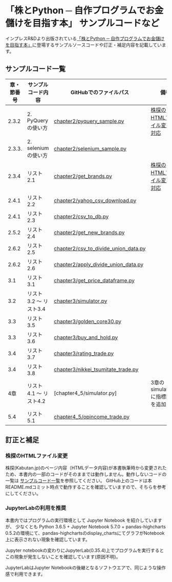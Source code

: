 # 「株とPython ─ 自作プログラムでお金儲けを目指す本」 サンプルコードなど

インプレスR&Dより出版されている[「株とPython ─ 自作プログラムでお金儲けを目指す本」](https://nextpublishing.jp/book/10319.html)に登場するサンプルソースコードや訂正・補足内容を記載しています。

## サンプルコード一覧

| 章・節番号  | サンプルコード内容 | GitHubでのファイルパス | 備考 |
|------------|-------------------|----------------------|---------|
| 2.3.2 | 2. PyQueryの使い方 | [chapter2/pyquery_sample.py](chapter2/pyquery_sample.py) | [株探のHTMLファイル変更に対応](株探のHTMLファイル変更)  |
| 2.3.3.| 2. seleniumの使い方 | [chapter2/selenium_sample.py](chapter2/selenium_sample.py) | |
| 2.3.4 | リスト2.1 | [chapter2/get_brands.py](chapter2/get_brands.py )|[株探のHTMLファイル変更に対応](株探のHTMLファイル変更)  |
| 2.4.1 | リスト2.2 | [chapter2/yahoo_csv_download.py](chapter2/yahoo_csv_download.py) | |
| 2.4.1 | リスト2.3 | [chapter2/csv_to_db.py](chapter2/csv_to_db.py) ||
| 2.5.2 | リスト2.4 | [chapter2/get_new_brands.py](chapter2/get_new_brands.py)| |
| 2.6.2 | リスト2.5 | [chapter2/csv_to_divide_union_data.py](chapter2/csv_to_divide_union_data.py) | |
| 2.6.2 | リスト2.6 | [chapter2/apply_divide_union_data.py](chapter2/apply_divide_union_data.py) | |
| 3.1 | リスト3.1 | [chapter3/get_price_dataframe.py](chapter3/get_price_dataframe.py)| |
| 3.2 | リスト3.2 ～ リスト3.4 | [chapter3/simulator.py](chapter3/simulator.py)| |
| 3.3 | リスト3.5 | [chapter3/golden_core30.py](chapter3/golden_core30.py) ||
| 3.3 | リスト3.6 | [chapter3/buy_and_hold.py](chapter3/buy_and_hold.py) ||
| 3.4 | リスト3.7 | [chapter3/rating_trade.py](chapter3/rating_trade.py) ||
| 3.4 | リスト3.8 | [chapter3/nikkei_tsumitate_trade.py](chapter3/nikkei_tsumitate_trade.py)||
| 4章 | リスト4.1 ～ リスト4.2 | [chapter4_5/simulator.py] | 3章のsimulater.pyに指標関数を追加 |
| 5.4 | リスト5.1 | [chapter4_5/opincome_trade.py](chapter4_5/opincome_trade.py) | |

## 訂正と補足

### 株探のHTMLファイル変更
株探(Kabutan.jp)のページ内容（HTMLデータ内容)が本書執筆時から変更されたため、本書内の一部のコードがそのままでは動作しません。動作しないコードの一覧は [サンプルコード一覧](サンプルコード一覧)を参照してください。
GitHub上のコードは本README.mdコミット時点で動作することを確認していますので、そちらを参考にしてください。

### JupyterLabの利用を推奨
本書内ではプログラムの実行環境として Jupyter Notebook を紹介していますが、 少なくとも
Python 3.6.5 + Jupyter Notebook 5.7.0 + pandas-highcharts 0.5.2の環境にて、pandas-highchartsのdisplay_chartsにてグラフがNotebook上に表示されない現象を確認しています。

Jupyter notebookの変わりにJupyterLab(0.35.4)上でプログラムを実行するとこの現象が発生しないことを確認しています(原因不明)。

JupyterLabはJupyter Notebookの後継となるソフトウエアで、同じような操作感で利用できます。
